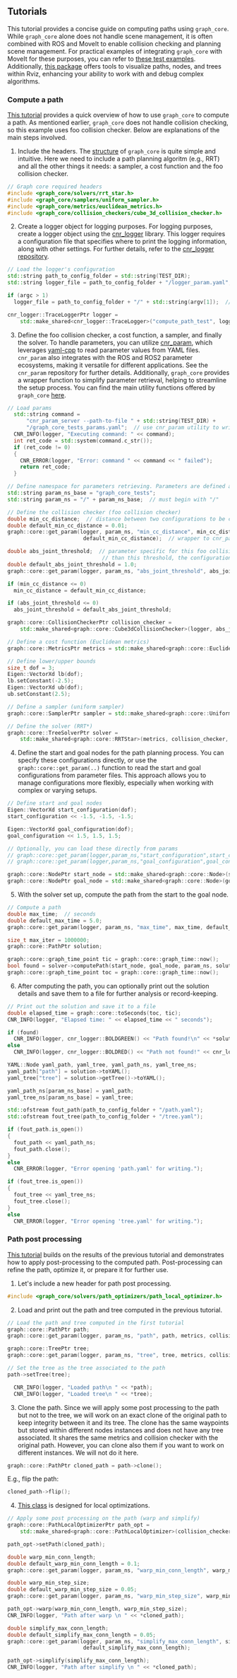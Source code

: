 
## Tutorials
This tutorial provides a concise guide on computing paths using `graph_core`. While `graph_core` alone does not handle scene management, it is often combined with ROS and MoveIt to enable collision checking and planning scene management. For practical examples of integrating `graph_core` with MoveIt for these purposes, you can refer to [these test examples](https://github.com/JRL-CARI-CNR-UNIBS/graph_ros_tests). Additionally, [this package](https://github.com/JRL-CARI-CNR-UNIBS/graph_display) offers tools to visualize paths, nodes, and trees within Rviz, enhancing your ability to work with and debug complex algorithms.

### Compute a path
[This tutorial](https://github.com/JRL-CARI-CNR-UNIBS/graph_core/tree/master/graph_core/tests/src/compute_path_test.cpp) provides a quick overview of how to use `graph_core` to compute a path. As mentioned earlier, `graph_core` does not handle collision checking, so this example uses foo collision checker. Below are explanations of the main steps involved.

1. Include the headers. The [structure](https://github.com/JRL-CARI-CNR-UNIBS/graph_core/tree/master/graph_core/include/graph_core) of `graph_core` is quite simple and intuitive. Here we need to include a path planning algoritm (e.g., RRT) and all the other things it needs: a sampler, a cost function and the foo collision checker.

```cpp
// Graph core required headers
#include <graph_core/solvers/rrt_star.h>
#include <graph_core/samplers/uniform_sampler.h>
#include <graph_core/metrics/euclidean_metrics.h>
#include <graph_core/collision_checkers/cube_3d_collision_checker.h>
```

2. Create a logger object for logging purposes. 
   For logging purposes, create a logger object using the [cnr_logger](https://github.com/CNR-STIIMA-IRAS/cnr_logger) library. This logger requires a configuration file that specifies where to print the logging information, along with other settings. For further details, refer to the [cnr_logger repository](https://github.com/CNR-STIIMA-IRAS/cnr_logger).

```cpp
// Load the logger's configuration
std::string path_to_config_folder = std::string(TEST_DIR);
std::string logger_file = path_to_config_folder + "/logger_param.yaml";

if (argc > 1)
  logger_file = path_to_config_folder + "/" + std::string(argv[1]);  // or take it from argument

cnr_logger::TraceLoggerPtr logger =
    std::make_shared<cnr_logger::TraceLogger>("compute_path_test", logger_file);
```
3. Define the foo collision checker, a cost function, a sampler, and finally the solver.
   To handle parameters, you can utilize [cnr_param](https://github.com/CNR-STIIMA-IRAS/cnr_param), which leverages [yaml-cpp](https://github.com/jbeder/yaml-cpp) to read parameter values from YAML files. `cnr_param` also integrates with the ROS and ROS2 parameter ecosystems, making it versatile for different applications. See the `cnr_param` repository for further details. Additionally, `graph_core` provides a wrapper function to simplify parameter retrieval, helping to streamline the setup process. You can find the main utility functions offered by `graph_core` [here](https://github.com/JRL-CARI-CNR-UNIBS/graph_core/blob/master/graph_core/include/graph_core/util.h).

```cpp
// Load params
  std::string command =
      "cnr_param_server --path-to-file " + std::string(TEST_DIR) +
      "/graph_core_tests_params.yaml";  // use cnr_param utility to write parameters contained in this file
  CNR_INFO(logger, "Executing command: " << command);
  int ret_code = std::system(command.c_str());
  if (ret_code != 0)
  {
    CNR_ERROR(logger, "Error: command " << command << " failed");
    return ret_code;
  }

// Define namespace for parameters retrieving. Parameters are defined and will be searched under this namespace
std::string param_ns_base = "graph_core_tests";
std::string param_ns = "/" + param_ns_base;  // must begin with "/"

// Define the collision checker (foo collision checker)
double min_cc_distance;  // distance between two configurations to be checked along a connection
double default_min_cc_distance = 0.01;
graph::core::get_param(logger, param_ns, "min_cc_distance", min_cc_distance,
                        default_min_cc_distance);  // wrapper to cnr_param functions

double abs_joint_threshold;  // parameter specific for this foo collision checker: if a joint absolute value is less
                              // than this threshold, the configuration is considered not valid
double default_abs_joint_threshold = 1.0;
graph::core::get_param(logger, param_ns, "abs_joint_threshold", abs_joint_threshold, default_abs_joint_threshold);

if (min_cc_distance <= 0)
  min_cc_distance = default_min_cc_distance;

if (abs_joint_threshold <= 0)
  abs_joint_threshold = default_abs_joint_threshold;

graph::core::CollisionCheckerPtr collision_checker =
    std::make_shared<graph::core::Cube3dCollisionChecker>(logger, abs_joint_threshold, min_cc_distance);

// Define a cost function (Euclidean metrics)
graph::core::MetricsPtr metrics = std::make_shared<graph::core::EuclideanMetrics>(logger);

// Define lower/upper bounds
size_t dof = 3;
Eigen::VectorXd lb(dof);
lb.setConstant(-2.5);
Eigen::VectorXd ub(dof);
ub.setConstant(2.5);

// Define a sampler (uniform sampler)
graph::core::SamplerPtr sampler = std::make_shared<graph::core::UniformSampler>(lb, ub, logger);

// Define the solver (RRT*)
graph::core::TreeSolverPtr solver =
    std::make_shared<graph::core::RRTStar>(metrics, collision_checker, sampler, logger);
```

4. Define the start and goal nodes for the path planning process. You can specify these configurations directly, or use the `graph::core::get_param(..)` function to read the start and goal configurations from parameter files. This approach allows you to manage configurations more flexibly, especially when working with complex or varying setups.

```cpp
// Define start and goal nodes
Eigen::VectorXd start_configuration(dof);
start_configuration << -1.5, -1.5, -1.5;

Eigen::VectorXd goal_configuration(dof);
goal_configuration << 1.5, 1.5, 1.5;

// Optionally, you can load these directly from params
// graph::core::get_param(logger,param_ns,"start_configuration",start_configuration);
// graph::core::get_param(logger,param_ns,"goal_configuration",goal_configuration)

graph::core::NodePtr start_node = std::make_shared<graph::core::Node>(start_configuration, logger);
graph::core::NodePtr goal_node = std::make_shared<graph::core::Node>(goal_configuration, logger);
```

5. With the solver set up, compute the path from the start to the goal node.

```cpp
// Compute a path
double max_time;  // seconds
double default_max_time = 5.0;
graph::core::get_param(logger, param_ns, "max_time", max_time, default_max_time);

size_t max_iter = 1000000;
graph::core::PathPtr solution;

graph::core::graph_time_point tic = graph::core::graph_time::now();
bool found = solver->computePath(start_node, goal_node, param_ns, solution, max_time, max_iter);
graph::core::graph_time_point toc = graph::core::graph_time::now();
```

6. After computing the path, you can optionally print out the solution details and save them to a file for further analysis or record-keeping.

```cpp
// Print out the solution and save it to a file
double elapsed_time = graph::core::toSeconds(toc, tic);
CNR_INFO(logger, "Elapsed time: " << elapsed_time << " seconds");

if (found)
  CNR_INFO(logger, cnr_logger::BOLDGREEN() << "Path found!\n" << *solution << cnr_logger::RESET());
else
  CNR_INFO(logger, cnr_logger::BOLDRED() << "Path not found!" << cnr_logger::RESET());

YAML::Node yaml_path, yaml_tree, yaml_path_ns, yaml_tree_ns;
yaml_path["path"] = solution->toYAML();
yaml_tree["tree"] = solution->getTree()->toYAML();

yaml_path_ns[param_ns_base] = yaml_path;
yaml_tree_ns[param_ns_base] = yaml_tree;

std::ofstream fout_path(path_to_config_folder + "/path.yaml");
std::ofstream fout_tree(path_to_config_folder + "/tree.yaml");

if (fout_path.is_open())
{
  fout_path << yaml_path_ns;
  fout_path.close();
}
else
  CNR_ERROR(logger, "Error opening 'path.yaml' for writing.");

if (fout_tree.is_open())
{
  fout_tree << yaml_tree_ns;
  fout_tree.close();
}
else
  CNR_ERROR(logger, "Error opening 'tree.yaml' for writing.");

```

### Path post processing
[This tutorial](https://github.com/JRL-CARI-CNR-UNIBS/graph_core/tree/master/graph_core/tests/src/path_post_processing_test.cpp) builds on the results of the previous tutorial and demonstrates how to apply post-processing to the computed path. Post-processing can refine the path, optimize it, or prepare it for further use.

1. Let's include a new header for path post processing.

```cpp
#include <graph_core/solvers/path_optimizers/path_local_optimizer.h>
```

2. Load and print out the path and tree computed in the previous tutorial.

```cpp
// Load the path and tree computed in the first tutorial
graph::core::PathPtr path;
graph::core::get_param(logger, param_ns, "path", path, metrics, collision_checker);

graph::core::TreePtr tree;
graph::core::get_param(logger, param_ns, "tree", tree, metrics, collision_checker);

// Set the tree as the tree associated to the path
path->setTree(tree);

  CNR_INFO(logger, "Loaded path\n " << *path);
  CNR_INFO(logger, "Loaded tree\n " << *tree);
```

3. Clone the path. Since we will apply some post processing to the path but not to the tree, we will work on an exact clone of the original path to keep integrity between it and its tree. The clone has the same waypoints but stored within different nodes instances and does not have any tree associated. It shares the same metrics and collision checker with the original path. However, you can clone also them if you want to work on different instances. We will not do it here.

```cpp
graph::core::PathPtr cloned_path = path->clone();
```

E.g., flip the path:

```cpp
cloned_path->flip();
```

4. [This class](https://github.com/JRL-CARI-CNR-UNIBS/graph_core/blob/master/graph_core/include/graph_core/solvers/path_optimizers/path_optimizer_base.h) is designed for local optimizations.

```cpp
// Apply some post processing on the path (warp and simplify)
graph::core::PathLocalOptimizerPtr path_opt =
    std::make_shared<graph::core::PathLocalOptimizer>(collision_checker, metrics, logger);

path_opt->setPath(cloned_path);

double warp_min_conn_length;
double default_warp_min_conn_length = 0.1;
graph::core::get_param(logger, param_ns, "warp_min_conn_length", warp_min_conn_length, default_warp_min_conn_length);

double warp_min_step_size;
double default_warp_min_step_size = 0.05;
graph::core::get_param(logger, param_ns, "warp_min_step_size", warp_min_step_size, default_warp_min_step_size);

path_opt->warp(warp_min_conn_length, warp_min_step_size);
CNR_INFO(logger, "Path after warp \n " << *cloned_path);

double simplify_max_conn_length;
double default_simplify_max_conn_length = 0.05;
graph::core::get_param(logger, param_ns, "simplify_max_conn_length", simplify_max_conn_length,
                        default_simplify_max_conn_length);

path_opt->simplify(simplify_max_conn_length);
CNR_INFO(logger, "Path after simplify \n " << *cloned_path);
```
